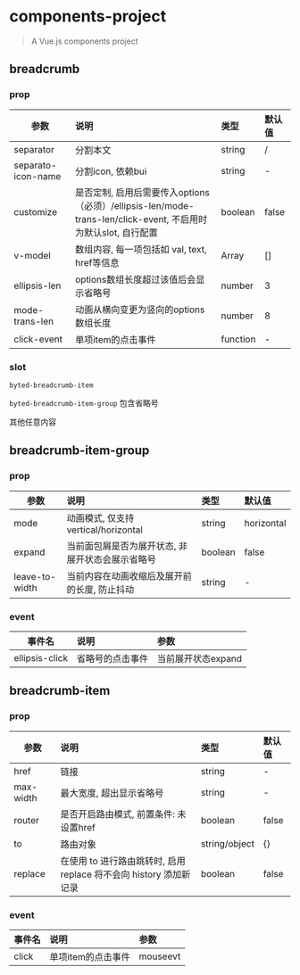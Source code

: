 # components-project

> A Vue.js components project

## breadcrumb

### prop

| 参数        | 说明           | 类型  | 默认值 |
| ------------- |:-------------|:-----|:-----|
| separator      | 分割本文 | string | / |
| separato-icon-name | 分割icon, 依赖bui | string | - |
| customize | 是否定制, 启用后需要传入options（必须）/ellipsis-len/mode-trans-len/click-event, 不启用时为默认slot, 自行配置 | boolean | false |
| v-model | 数组内容, 每一项包括如 val, text, href等信息 | Array | [] |
| ellipsis-len | options数组长度超过该值后会显示省略号 | number | 3 |
| mode-trans-len | 动画从横向变更为竖向的options数组长度 | number | 8 |
| click-event | 单项item的点击事件 | function | - |


### slot

  `byted-breadcrumb-item`

  `byted-breadcrumb-item-group` 包含省略号

  其他任意内容

## breadcrumb-item-group

### prop

| 参数        | 说明           | 类型  | 默认值 |
| ------------- |:-------------|:-----|:-----|
| mode      | 动画模式, 仅支持vertical/horizontal | string | horizontal |
| expand | 当前面包屑是否为展开状态, 非展开状态会展示省略号 | boolean | false |
| leave-to-width | 当前内容在动画收缩后及展开前的长度, 防止抖动 | string | - |

### event

| 事件名        | 说明           | 参数  |
| ------------- |:-------------|:-----|
| ellipsis-click | 省略号的点击事件 | 当前展开状态expand |

## breadcrumb-item

### prop

| 参数        | 说明           | 类型  | 默认值 |
| ------------- |:-------------|:-----|:-----|
| href      | 链接 | string | - |
| max-width | 最大宽度, 超出显示省略号 | string | - |
| router | 是否开启路由模式, 前置条件: 未设置href | boolean | false |
| to | 路由对象 | string/object | {} |
| replace | 在使用 to 进行路由跳转时, 启用 replace 将不会向 history 添加新记录 | boolean | false |

### event

| 事件名        | 说明           | 参数  |
| ------------- |:-------------|:-----|
| click | 单项item的点击事件 | mouseevt |